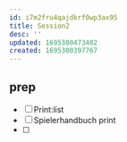 ```yaml
---
id: i7m2fru4qajdkrf0wp3ax95
title: Session2
desc: ''
updated: 1695300473402
created: 1695300397767
---
```


## prep
- [ ] Print:list
- [ ] Spielerhandbuch print
- [ ]